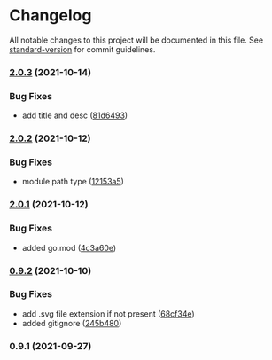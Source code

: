 # Changelog

All notable changes to this project will be documented in this file. See [standard-version](https://github.com/conventional-changelog/standard-version) for commit guidelines.

### [2.0.3](/github.com/future-wd/hugo-svg-font/compare/v2.0.2...v2.0.3) (2021-10-14)


### Bug Fixes

* add title and desc ([81d6493](/github.com/future-wd/hugo-svg-font/commit/81d6493bfe5fd552c89116865be1062ee434d9eb))

### [2.0.2](/github.com/future-wd/hugo-svg-font/compare/v2.0.1...v2.0.2) (2021-10-12)


### Bug Fixes

* module path type ([12153a5](/github.com/future-wd/hugo-svg-font/commit/12153a51483f6da9b8ae6452be67bdc3e47f3ebd))

### [2.0.1](/github.com/future-wd/hugo-svg-font/compare/v2.0.0...v2.0.1) (2021-10-12)


### Bug Fixes

* added go.mod ([4c3a60e](/github.com/future-wd/hugo-svg-font/commit/4c3a60ea62f4e9cc73c7cc97670887863a76a527))

### [0.9.2](/github.com/future-wd/hugo-svg-font/compare/v0.9.1...v0.9.2) (2021-10-10)


### Bug Fixes

* add .svg file extension if not present ([68cf34e](/github.com/future-wd/hugo-svg-font/commit/68cf34e2a617b59d72cc16525c4d8bd35e02785a))
* added gitignore ([245b480](/github.com/future-wd/hugo-svg-font/commit/245b480357989568fbca9960f470c2fd044ce750))

### 0.9.1 (2021-09-27)
